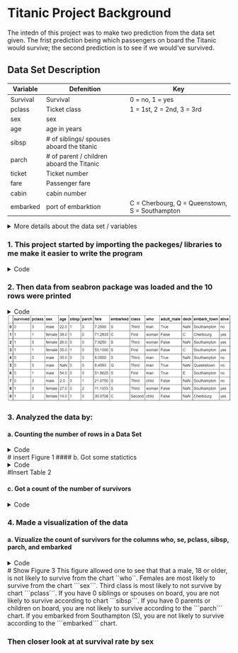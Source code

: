 # Titanic Project Background 
The intedn of this project was to make two prediction from the data set given. The frist prediction being which passengers on board the Titanic would survive; the second prediction is to see if we would’ve survived.


## Data Set Description
|Variable               | Defenition                | Key              |
|-----------------------|----------------------------|------------------|
|Survival| Survival| 0 = no, 1 = yes|
|pclass| Ticket class| 1 = 1st, 2 = 2nd, 3 = 3rd|
|sex| sex| |
|age| age in years| |
|sibsp| # of siblings/ spouses aboard the titanic| |
|parch| # of parent / children aboard the Titanic| |
|ticket| Ticket number||
|fare| Passenger fare||
|cabin| cabin number||
|embarked| port of embarktion| C = Cherbourg, Q = Queenstown, S = Southampton|

<details><summary> More details about the data set / variables </summary>

pclass: A proxy for socio-economic status (SES); 1st = Upper, 2nd = Middle, 3rd = Lower

age: Age is fractional if less than 1. If the age is estimated, is it in the form of xx.5

sibsp: The dataset defines family relations in this way...
Sibling = brother, sister, stepbrother, stepsister
; Spouse = husband, wife (mistresses and fiancés were ignored)

parch: The dataset defines family relations in this way...
Parent = mother, father
; Child = daughter, son, stepdaughter, stepson
**Some children travelled only with a nanny, therefore parch=0 for them.
</details>

###  1. This project started by importing the packeges/ libraries to me make it easier to write the program
<details><summary>Code</summary>

```
import numpy as np  
import pandas as pd
import seaborn as sns
import matplotlib.pyplot as plt
```
</details>

###  2. Then data from seabron package was loaded and the 10 rows were printed
<details><summary>Code</summary>

```
#Load the data
titanic = sns.load_dataset('titanic')
#Print the first 10 rows of data
titanic.head(10)
```
</details>
<img src="https://github.com/marjose2/Martinez_Porfolio/blob/main/Data%20Science/Titanic_Project/images/table1.PNG" width="1000" />

### 3. Analyzed the data by:
#### a. Counting the number of rows in a Data Set 
  <details><summary>Code</summary>

```
#Count the number of rows and columns in the data set 
titanic.shape
```
</details>
# insert Figure 1
#### b. Got some statictics
  <details><summary>Code</summary>

```
#Get some statistics
titanic. describe()
```
</details>
#Insert Table 2

#### c. Got a count of the number of survivors
<details><summary>Code</summary>

```
#Get a count of the number of survivor
titanic['survived'].value_counts()
```
</details>

### 4. Made a visualization of the data
#### a. Vizualize the count of survivors for the columns who, se, pclass, sibsp, parch, and embarked
<details><summary>Code</summary>

```
cols = ['who', 'sex', 'pclass', 'sibsp', 'parch', 'embarked']

n_rows = 2
n_cols = 3

# The subplot grid and the figure size of each graph
# This returns a Figure (fig) and an Axes Object (axs)
fig, axs = plt.subplots(n_rows, n_cols, figsize=(n_cols*3.2,n_rows*3.2))

for r in range(0,n_rows):
    for c in range(0,n_cols):  
        
        i = r*n_cols+ c #index to go through the number of columns       
        ax = axs[r][c] #Show where to position each subplot
        sns.countplot(titanic[cols[i]], hue=titanic["survived"], ax=ax)
        ax.set_title(cols[i])
        ax.legend(title="survived", loc='upper right') 
        
plt.tight_layout()
```
</details>
# Show Figure 3
This figure allowed one to see that that a male, 18 or older, is not likely to survive from the chart ``who``. Females are most likely to survive from the chart ```sex```. Third class is most likely to not survive by chart ```pclass```. If you have 0 siblings or spouses on board, you are not likely to survive according to chart ```sibsp```. If you have 0 parents or children on board, you are not likely to survive according to the ```parch``` chart. If you embarked from Southampton (S), you are not likely to survive according to the ```embarked``` chart.

### Then closer look at at survival rate by sex
